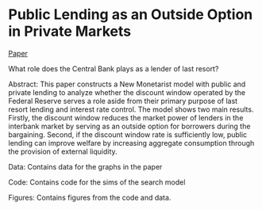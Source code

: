 # Public Lending as an Outside Option in Private Markets

[Paper](https://github.com/dismoc/liquidity_provision/blob/main/paper.pdf)

What role does the Central Bank plays as a lender of last resort?

Abstract: This paper constructs a New Monetarist model with public and private lending to analyze whether the discount window operated by the Federal Reserve serves a role aside from their primary purpose of last resort lending and interest rate control. The model shows two main results. Firstly, the discount window reduces the market power of lenders in the interbank market by serving as an outside option for borrowers during the bargaining. Second, if the discount window rate is sufficiently low, public lending can improve welfare by increasing aggregate consumption through the provision of external liquidity.

Data: Contains data for the graphs in the paper

Code: Contains code for the sims of the search model

Figures: Contains figures from the code and data.
